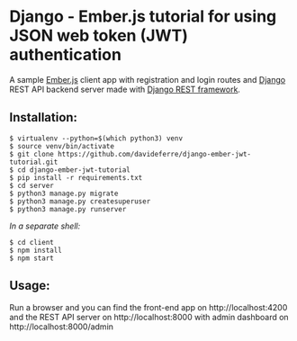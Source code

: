Django - Ember.js tutorial for using JSON web token (JWT) authentication
======================================================================

A sample [Ember.js](https://emberjs.com/) client app with registration and login routes and [Django](https://www.djangoproject.com/) REST API backend server made with [Django REST framework](http://www.django-rest-framework.org/).

Installation:
-------------
    $ virtualenv --python=$(which python3) venv
    $ source venv/bin/activate
    $ git clone https://github.com/davideferre/django-ember-jwt-tutorial.git
    $ cd django-ember-jwt-tutorial
    $ pip install -r requirements.txt
    $ cd server
    $ python3 manage.py migrate
    $ python3 manage.py createsuperuser
    $ python3 manage.py runserver

_In a separate shell:_
    
    $ cd client
    $ npm install
    $ npm start

Usage:
------
Run a browser and you can find the front-end app on http://localhost:4200 and the REST API server on http://localhost:8000 with admin dashboard on http://localhost:8000/admin
